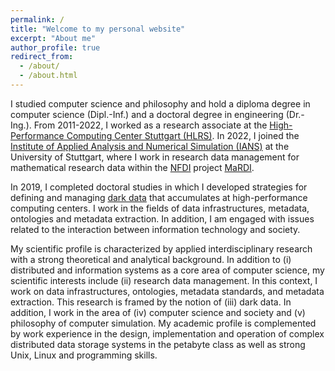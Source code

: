 ```yaml
---
permalink: /
title: "Welcome to my personal website"
excerpt: "About me"
author_profile: true
redirect_from: 
  - /about/
  - /about.html
---
```


I studied computer science and philosophy and hold a diploma degree in computer science (Dipl.-Inf.) and a doctoral degree in engineering (Dr.-Ing.). From 2011-2022, I worked as a research associate at the [High-Performance Computing Center Stuttgart (HLRS)](https://www.hlrs.de). In 2022, I joined the [Institute of Applied Analysis and Numerical Simulation (IANS)](https://www.ians.uni-stuttgart.de/institute/team/Schembera-00001/) at the University of Stuttgart, where I work in research data management for mathematical research data within the [NFDI](https://www.nfdi.de/) project [MaRDI](https://www.mardi4nfdi.de/about/mission).

In 2019, I completed doctoral studies in which I developed strategies for defining and managing [dark data](https://www.hlrs.de/news/detail-view/2020-04-27/) that accumulates at high-performance computing centers. I work in the fields of data infrastructures, metadata, ontologies and metadata extraction. In addition, I am engaged with issues related to the interaction between information technology and society.

My scientific profile is characterized by applied interdisciplinary research with a strong theoretical and analytical background. In addition to (i) distributed and information systems as a core area of computer science, my scientific interests include (ii) research data management. In this context, I work on data infrastructures, ontologies, metadata standards, and metadata extraction. This research is framed by the notion of (iii) dark data. In addition, I work in the area of (iv) computer science and society and (v) philosophy of computer simulation. My academic profile is complemented by work experience in the design, implementation and operation of complex distributed data storage systems in the petabyte class as well as strong Unix, Linux and programming skills.




